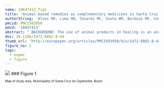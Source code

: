 ```yaml
---
name: 18647413_fig1
title: 'Animal-based remedies as complementary medicines in Santa Cruz do Capibaribe, Brazil.'
authorString: 'Alves RR, Lima HN, Tavares MC, Souto WM, Barboza RR, Vasconcellos A.'
pmcid: PMC2503950
pmid: '18647413'
abstract: " BACKGROUND: The use of animal products in healing is an ancient and widespread cross-cultural practice. In northeastern Brazil, especially in the semi-arid region, animals and plants are widely used in traditional medicine and play significant roles in healing practices. Zootherapies form an integral part of these cultures, and information about animals is passed from generation to generation through oral folklore. Nevertheless, studies on medicinal animals are still scarce in northeastern Brazil, especially when compared to those focusing on medicinal plants. This paper examines the use and commercialization of animals for medicinal purposes in Brazil's semi-arid caatinga region. METHODS: Data was obtained through field surveys conducted in the public markets in the city of Santa Cruz do Capibaribe, Pernambuco State, Brazil. We interviewed 16 merchants (9 men and 7 women) who provided information regarding folk remedies based on animal products. RESULTS: A total of 37 animal species (29 families), distributed among 7 taxonomic categories were found to be used to treat 51 different ailments. The most frequently cited treatments focused on the respiratory system, and were mainly related to problems with asthma. Zootherapeutic products are prescribed as single drugs or are mixed with other ingredients. Mixtures may include several to many more valuable medicinal animals added to other larger doses of more common medicinal animals and plants. The uses of certain medicinal animals are associated with popular local beliefs known as 'simpatias'. We identified 2 medicinal species (Struthio camelus and Nasutitermes macrocephalus) not previously documented for Brazil. The use of animals as remedies in the area surveyed is associated with socio economic and cultural factors. Some of the medicinal animal species encountered in this study are included in lists of endangered species. CONCLUSION: Our results demonstrate that a large variety of animals are used in traditional medicinal practices in Brazil's semi-arid northeastern region. In addition to the need for pharmacological investigations in order to confirm the efficiency of these folk medicines, the present study emphasizes the importance of establishing conservation priorities and sustainable production of the various medicinal animals used. The local fauna, folk culture, and monetary value of these activities are key factors influencing the use and commercialization of animal species for therapeutic purposes."
doi: 10.1186/1472-6882-8-44
thumb_url: 'http://europepmc.org/articles/PMC2503950/bin/1472-6882-8-44-1.gif'
figure_no: 1
tags:
  - eupmc
  - figure
---
```

<img src='http://europepmc.org/articles/PMC2503950/bin/1472-6882-8-44-1.jpg' style='max-height: 300px'>
### Figure 1
<p style='font-size: 10px;'>Map of study area, Municipality of Santa Cruz do Capibaribe, Brazil.</p>